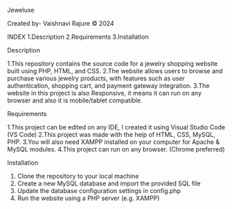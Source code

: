Jeweluxe

Created by- Vaishnavi Rajure © 2024

INDEX
 1.Description
 2.Requirements
 3.Installation

Description

1.This repository contains the source code for a jewelry shopping website built using PHP, HTML, and CSS.
2.The website allows users to browse and purchase various jewelry products, with features such as user authentication, shopping cart, 
  and payment gateway integration.
3.The website in this project is also Responsive, it means it can run on any browser and also it is mobile/tablet compatible.

Requirements

1.This project can be edited on any IDE, I created it using Visual Studio Code (VS Code)
2.This project was made with the help of HTML, CSS, MySQL, PHP.
3.You will also need XAMPP installed on your computer for Apache & MySQL modules.
4.This project can run on any browser. (Chrome preferred)

Installation

1. Clone the repository to your local machine
2. Create a new MySQL database and import the provided SQL file
3. Update the database configuration settings in config.php
4. Run the website using a PHP server (e.g. XAMPP)
